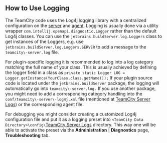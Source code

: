 [//]: # (title: Plugin Development FAQ)
[//]: # (auxiliary-id: Plugin+Development+FAQ.html)



## How to Use Logging

The TeamCity code uses the Log4j logging library with a centralized configuration on the [server](https://www.jetbrains.com/help/teamcity/?teamcity-server-logs) and [agent](https://www.jetbrains.com/help/teamcity/?viewing-build-agent-logs). Logging is usually done via a utility wrapper `com.intellij.openapi.diagnostic.Logger` rather than the default Log4j classes. You can use the `jetbrains.buildServer.log.Loggers` class to get instances of the Loggers, e.g. use `jetbrains.buildServer.log.Loggers.SERVER` to add a message to the `teamcity\-server.log` file.

For plugin\-specific logging it is recommended to log into a log category matching the full name of your class. This is usually achieved by defining the logger field in a class as `private static Logger LOG = Logger.getInstance(YourClass.class.getName());` If your plugin source code is located under the `jetbrains.buildServer` package, the logging will automatically go into `teamcity\-server.log.` If you use another package, you might need to add a corresponding category handling into the `conf/teamcity\-server\-log4j.xml` file (mentioned at [TeamCity Server Logs](https://www.jetbrains.com/help/teamcity/?teamcity-server-logs)) or the corresponding agent file.

For debugging you might consider creating a customized Log4j configuration file and put it as a logging preset into `<TeamCity Data Directory>\config\`[TeamCity Server Logs](https://www.jetbrains.com/help/teamcity/?teamcity-server-logs) directory. This way one will be able to activate the preset via the __Administration__ | __Diagnostics__ page, __Troubleshooting__ tab.


[//]: # (See "Plugin Development FAQd251e83.txt" for more information.)    




